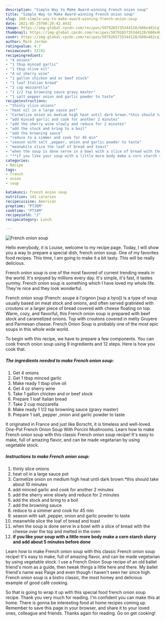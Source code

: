 ```yaml
---
description: "Simple Way to Make Award-winning French onion soup"
title: "Simple Way to Make Award-winning French onion soup"
slug: 268-simple-way-to-make-award-winning-french-onion-soup
date: 2021-05-25T06:29:42.443Z
image: https://img-global.cpcdn.com/recipes/5079265735344128/680x482cq70/french-onion-soup-recipe-main-photo.jpg
thumbnail: https://img-global.cpcdn.com/recipes/5079265735344128/680x482cq70/french-onion-soup-recipe-main-photo.jpg
cover: https://img-global.cpcdn.com/recipes/5079265735344128/680x482cq70/french-onion-soup-recipe-main-photo.jpg
author: Mark Jordan
ratingvalue: 4.7
reviewcount: 33741
recipeingredient:
- "4 onions"
- "1 tbsp minced garlic"
- "1 tbsp olive oil"
- "4 oz sherry wine"
- "1 gallon chicken and or beef stock"
- "1 loaf Italian bread"
- "2 cup mozzarella"
- "1 1/2 tsp browning sauce gravy master"
- "1 salt pepper onion and garlic powder to taste"
recipeinstructions:
- "thinly slice onions"
- "heat oil in a large sauce pot"
- "Carmelize onion on medium high heat until dark brown.*this should take about 10 minutes"
- "add minced garlic and cook for another 2 minutes"
- "add the sherry wine slowly and reduce for 2 minutes"
- "add the stock and bring to a boil"
- "add the browning sauce"
- "reduce to a simmer and cook for 45 min"
- "season with salt ,pepper, onion and garlic powder to taste"
- "meanwhile slice the loaf of bread and toast"
- "when the soup is done serve in a bowl with a slice of bread with the cheese over the top and melted in the oven"
- "**if you like your soup with a little more body make a corn starch slurry and add about 5 minutes before done**"
categories:
- Recipe
tags:
- french
- onion
- soup

katakunci: french onion soup 
nutrition: 141 calories
recipecuisine: American
preptime: "PT26M"
cooktime: "PT34M"
recipeyield: "2"
recipecategory: Lunch

---
```



![French onion soup](https://img-global.cpcdn.com/recipes/5079265735344128/680x482cq70/french-onion-soup-recipe-main-photo.jpg)

Hello everybody, it is Louise, welcome to my recipe page. Today, I will show you a way to prepare a special dish, french onion soup. One of my favorites food recipes. This time, I am going to make it a bit tasty. This will be really delicious.

French onion soup is one of the most favored of current trending meals in the world. It's enjoyed by millions every day. It's simple, it's fast, it tastes yummy. French onion soup is something which I have loved my whole life. They're nice and they look wonderful.

French onion soup (French: soupe à l&#39;oignon [sup a lɔɲɔ]) is a type of soup usually based on meat stock and onions, and often served gratinéed with croutons or a larger piece of bread covered with cheese floating on top. Warm, cozy, and flavorful, this French onion soup is prepared with beef stock and caramelized onions. Top with croutons covered in melty Gruyere and Parmesan cheese. French Onion Soup is probably one of the most epic soups in this whole wide world.


To begin with this recipe, we have to prepare a few components. You can cook french onion soup using 9 ingredients and 12 steps. Here is how you cook that.

<!--inarticleads1-->

##### The ingredients needed to make French onion soup:

1. Get 4 onions
1. Get 1 tbsp minced garlic
1. Make ready 1 tbsp olive oil
1. Get 4 oz sherry wine
1. Take 1 gallon chicken and or beef stock
1. Prepare 1 loaf Italian bread
1. Take 2 cup mozzarella
1. Make ready 1 1/2 tsp browning sauce (gravy master)
1. Prepare 1 salt, pepper ,onion and garlic powder to taste


It originated in France and just like Borscht, it is timeless and well-loved. One-Pot French Onion Soup With Porcini Mushrooms. Learn how to make French onion soup with this classic French onion soup recipe! It&#39;s easy to make, full of amazing flavor, and can be made vegetarian by using vegetable stock. 

<!--inarticleads2-->

##### Instructions to make French onion soup:

1. thinly slice onions
1. heat oil in a large sauce pot
1. Carmelize onion on medium high heat until dark brown.*this should take about 10 minutes
1. add minced garlic and cook for another 2 minutes
1. add the sherry wine slowly and reduce for 2 minutes
1. add the stock and bring to a boil
1. add the browning sauce
1. reduce to a simmer and cook for 45 min
1. season with salt ,pepper, onion and garlic powder to taste
1. meanwhile slice the loaf of bread and toast
1. when the soup is done serve in a bowl with a slice of bread with the cheese over the top and melted in the oven
1. **if you like your soup with a little more body make a corn starch slurry and add about 5 minutes before done**


Learn how to make French onion soup with this classic French onion soup recipe! It&#39;s easy to make, full of amazing flavor, and can be made vegetarian by using vegetable stock. I use a French Onion Soup recipe of an old ballet friend&#39;s mom as a guide, then tweak things a little here and there. My ballet friend&#39;s name was Paige and even though I haven&#39;t seen her since high. French onion soup is a bistro classic, the most homey and delicious example of good café cooking. 

So that is going to wrap it up with this special food french onion soup recipe. Thank you very much for reading. I'm confident you can make this at home. There is gonna be interesting food at home recipes coming up. Remember to save this page in your browser, and share it to your loved ones, colleague and friends. Thanks again for reading. Go on get cooking!
